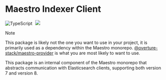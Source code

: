 # Maestro Indexer Client

![TypeScript](https://img.shields.io/badge/TypeScript-007ACC?style=for-the-badge&logo=typescript&logoColor=white)
[<img hspace="5" src="https://img.shields.io/badge/License-AGPL--3.0-blue?style=for-the-badge">](https://github.com/overture-stack/lectern/blob/develop/LICENSE)

> [!NOTE]
> This package is likely not the one you want to use in your project, it is primarily used as a dependency within the Maestro monorepo. [@overture-stack/maestro-provider](https://www.npmjs.com/package/@overture-stack/maestro-provider) is what you are most likely to want to use.

This package is an internal component of the Maestro monorepo that abstracts communication with Elasticsearch clients, supporting both version 7 and version 8.
